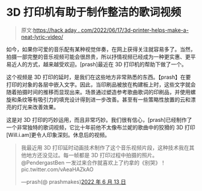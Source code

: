 # 3D 打印机有助于制作整洁的歌词视频

> 原文:[https://hack aday . com/2022/06/17/3d-printer-helps-make-a-neat-lyric-video/](https://hackaday.com/2022/06/17/3d-printer-helps-make-a-neat-lyric-video/)

如今，如果你可爱的音乐配有某种视觉伴奏，在网上获得关注就容易多了。当然，拍摄一部完整的音乐视频可能会很昂贵，所以抒情视频已经成为一种更实惠、更平易近人的方式，越来越受欢迎。[prash]最近在 3D 打印机的帮助下做了一个。

这个视频是 3D 打印的延时，是我们在这些地方非常熟悉的东西。【prash】在要打印的对象的各层中嵌入文字。因此，当印刷品被放在构建板上时，这些文字就会随着拍摄时间的推移而显现出来。场景通过塑造参考歌曲歌词的印刷品，并使用螺旋和条纹等有吸引力的填充设计得到进一步改善。甚至有一些策略性放置的云和漂亮的灯光来改善效果。

这是对 3D 打印的巧妙运用，而且非常巧妙。我们很有信心，[prash]已经制作了一个非常独特的歌词视频，它比十年前他不太像布兰妮的歌曲中的狡猾的 3D 打印[Will.i.am]更令人印象深刻。休息后的视频。

> 我最近用 3D 打印延时动画技术制作了这个音乐视频片段，这种技术我在其他地方还没见过。每一帧都是 3D 打印过程中拍摄的照片。@PendergastBen 一发过来合作就喜欢上了约拿的《别哭》！pic.twitter.com/vAeaHAZkAO
> 
> —prash(@ prashmakes)[2022 年 6 月 13 日](https://twitter.com/prashmakes/status/1536252302130028546?ref_src=twsrc%5Etfw)